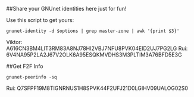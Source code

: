 ##Share your GNUnet identities here just for fun!

Use this script to get yours:

```
gnunet-identity -d $options | grep master-zone | awk '{print $3}'
```

Viktor: A616CN3BM4LIT3RM83A8NJ78HI2VBJ7NFU8PVK04EID2UJ7PG2LG
Rui: 6V4NA95P2LA2J67V2OLK6A95ESQKMVDHS3M3PLTIM3A76BFD5E3G


##Get F2F Info
```
gnunet-peerinfo -sq
```
Rui: Q7SFPF19M8TIGNRNUS1H8SPVK44F2UFJ21D0LGIHV09UALOG02S0
